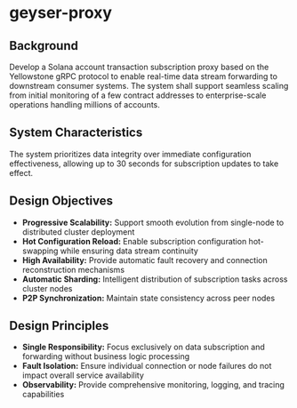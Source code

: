 # geyser-proxy


## Background
Develop a Solana account transaction subscription proxy based on the Yellowstone gRPC protocol to enable real-time data stream forwarding to downstream consumer systems. The system shall support seamless scaling from initial monitoring of a few contract addresses to enterprise-scale operations handling millions of accounts.

## System Characteristics
The system prioritizes data integrity over immediate configuration effectiveness, allowing up to 30 seconds for subscription updates to take effect.

## Design Objectives
- **Progressive Scalability:** Support smooth evolution from single-node to distributed cluster deployment
- **Hot Configuration Reload:** Enable subscription configuration hot-swapping while ensuring data stream continuity
- **High Availability:** Provide automatic fault recovery and connection reconstruction mechanisms
- **Automatic Sharding:** Intelligent distribution of subscription tasks across cluster nodes
- **P2P Synchronization:** Maintain state consistency across peer nodes

## Design Principles

- **Single Responsibility:** Focus exclusively on data subscription and forwarding without business logic processing
- **Fault Isolation:** Ensure individual connection or node failures do not impact overall service availability
- **Observability:** Provide comprehensive monitoring, logging, and tracing capabilities